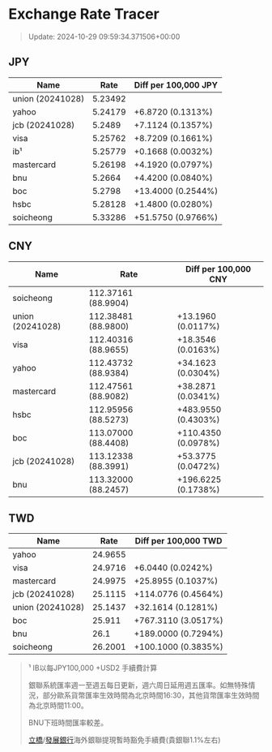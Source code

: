 # Exchange Rate Tracer

> Update: 2024-10-29 09:59:34.371506+00:00

## JPY

| Name             |    Rate | Diff per 100,000 JPY   |
|------------------|---------|------------------------|
| union (20241028) | 5.23492 |                        |
| yahoo            | 5.24179 | +6.8720 (0.1313%)      |
| jcb (20241028)   | 5.2489  | +7.1124 (0.1357%)      |
| visa             | 5.25762 | +8.7209 (0.1661%)      |
| ib¹              | 5.25779 | +0.1668 (0.0032%)      |
| mastercard       | 5.26198 | +4.1920 (0.0797%)      |
| bnu              | 5.2664  | +4.4200 (0.0840%)      |
| boc              | 5.2798  | +13.4000 (0.2544%)     |
| hsbc             | 5.28128 | +1.4800 (0.0280%)      |
| soicheong        | 5.33286 | +51.5750 (0.9766%)     |

## CNY

| Name             | Rate                | Diff per 100,000 CNY   |
|------------------|---------------------|------------------------|
| soicheong        | 112.37161	(88.9904) |                        |
| union (20241028) | 112.38481	(88.9800) | +13.1960 (0.0117%)     |
| visa             | 112.40316	(88.9655) | +18.3546 (0.0163%)     |
| yahoo            | 112.43732	(88.9384) | +34.1623 (0.0304%)     |
| mastercard       | 112.47561	(88.9082) | +38.2871 (0.0341%)     |
| hsbc             | 112.95956	(88.5273) | +483.9550 (0.4303%)    |
| boc              | 113.07000	(88.4408) | +110.4350 (0.0978%)    |
| jcb (20241028)   | 113.12338	(88.3991) | +53.3775 (0.0472%)     |
| bnu              | 113.32000	(88.2457) | +196.6225 (0.1738%)    |

## TWD

| Name             |    Rate | Diff per 100,000 TWD   |
|------------------|---------|------------------------|
| yahoo            | 24.9655 |                        |
| visa             | 24.9716 | +6.0440 (0.0242%)      |
| mastercard       | 24.9975 | +25.8955 (0.1037%)     |
| jcb (20241028)   | 25.1115 | +114.0776 (0.4564%)    |
| union (20241028) | 25.1437 | +32.1614 (0.1281%)     |
| boc              | 25.911  | +767.3110 (3.0517%)    |
| bnu              | 26.1    | +189.0000 (0.7294%)    |
| soicheong        | 26.2001 | +100.1000 (0.3835%)    |


> ¹ IB以每JPY100,000 +USD2 手續費計算
>
> 銀聯系統匯率週一至週五每日更新，週六周日延用週五匯率。如無特殊情況，部分歐系貨幣匯率生效時間為北京時間16:30，其他貨幣匯率生效時間為北京時間11:00。
>
> BNU下班時間匯率較差。
>
> [立橋](https://www.wlbank.com.mo/uploads/ueditor/file/20181211/1544536513900230.pdf)/[發展銀行](https://www.mdb.com.mo/Service_Charges_20230728.pdf)海外銀聯提現暫時豁免手續費(貴銀聯1.1%左右)

